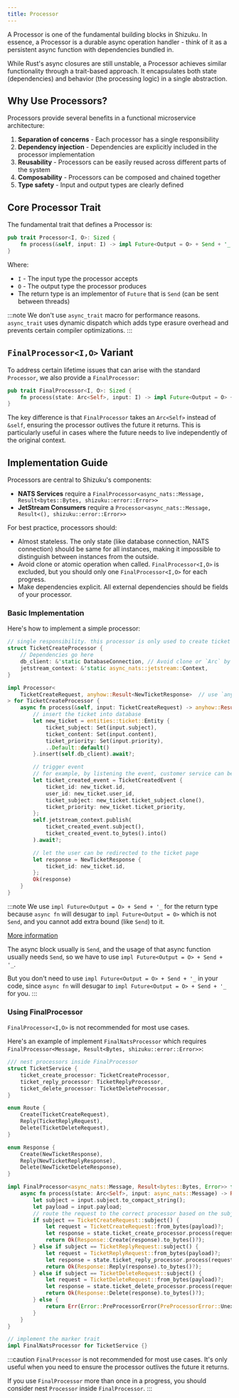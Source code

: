 ```yaml
---
title: Processor
---
```


A Processor is one of the fundamental building blocks in Shizuku. In essence, a Processor is a durable async operation handler - think of it as a persistent async function with dependencies bundled in.

While Rust's async closures are still unstable, a Processor achieves similar functionality through a trait-based approach. It encapsulates both state (dependencies) and behavior (the processing logic) in a single abstraction.

## Why Use Processors?

Processors provide several benefits in a functional microservice architecture:

1. **Separation of concerns** - Each processor has a single responsibility
2. **Dependency injection** - Dependencies are explicitly included in the processor implementation
3. **Reusability** - Processors can be easily reused across different parts of the system
4. **Composability** - Processors can be composed and chained together
5. **Type safety** - Input and output types are clearly defined

## Core Processor Trait

The fundamental trait that defines a Processor is:

```rust
pub trait Processor<I, O>: Sized {
    fn process(&self, input: I) -> impl Future<Output = O> + Send + '_;
}
```

Where:
- `I` - The input type the processor accepts
- `O` - The output type the processor produces
- The return type is an implementor of `Future` that is `Send` (can be sent between threads)

:::note
We don't use `async_trait` macro for performance reasons. `async_trait` uses dynamic dispatch which adds type erasure overhead and prevents certain compiler optimizations.
:::

## `FinalProcessor<I,O>` Variant

To address certain lifetime issues that can arise with the standard `Processor`, we also provide a `FinalProcessor`:

```rust
pub trait FinalProcessor<I, O>: Sized {
    fn process(state: Arc<Self>, input: I) -> impl Future<Output = O> + Send;
}
```

The key difference is that `FinalProcessor` takes an `Arc<Self>` instead of `&self`, ensuring the processor outlives the future it returns. This is particularly useful in cases where the future needs to live independently of the original context.

## Implementation Guide

Processors are central to Shizuku's components:

- **NATS Services** require a `FinalProcessor<async_nats::Message, Result<bytes::Bytes, shizuku::error::Error>>`
- **JetStream Consumers** require a `Processor<async_nats::Message, Result<(), shizuku::error::Error>>`

For best practice, processors should:

- Almost stateless. The only state (like database connection, NATS connection) should be same for all instances, making it impossible to distinguish between instances from the outside.
- Avoid clone or atomic operation when called. `FinalProcessor<I,O>` is excluded, but you should only one `FinalProcessor<I,O>` for each progress.
- Make dependencies explicit. All external dependencies should be fields of your processor.

### Basic Implementation

Here's how to implement a simple processor:

```rust
// single responsibility. this processor is only used to create ticket
struct TicketCreateProcessor {
    // Dependencies go here
    db_client: &'static DatabaseConnection, // Avoid clone or `Arc` by using `OnceCell<T>` and `&'static T`
    jetstream_context: &'static async_nats::jetstream::Context,
}

impl Processor<
    TicketCreateRequest, anyhow::Result<NewTicketResponse>  // use `anyhow::Result` to make error handling simpler
> for TicketCreateProcessor {
    async fn process(&self, input: TicketCreateRequest) -> anyhow::Result<NewTicketResponse> {
        // insert the ticket into database
        let new_ticket = entities::ticket::Entity {
            ticket_subject: Set(input.subject),
            ticket_content: Set(input.content),
            ticket_priority: Set(input.priority),
            ..Default::default()
        }.insert(self.db_client).await?;

        // trigger event
        // for example, by listening the event, customer service can be notified
        let ticket_created_event = TicketCreatedEvent {
            ticket_id: new_ticket.id,
            user_id: new_ticket.user_id,
            ticket_subject: new_ticket.ticket_subject.clone(),
            ticket_priority: new_ticket.ticket_priority,
        };
        self.jetstream_context.publish(
            ticket_created_event.subject(),
            ticket_created_event.to_bytes().into()
        ).await?;

        // let the user can be redirected to the ticket page
        let response = NewTicketResponse {
            ticket_id: new_ticket.id,
        };
        Ok(response)
    }
}
```

:::note
We use `impl Future<Output = O> + Send + '_` for the return type because `async fn` will desugar to `impl Future<Output = O>` which is not `Send`, and you cannot add extra bound (like `Send`) to it. 

[More information](https://blog.rust-lang.org/2023/12/21/async-fn-rpit-in-traits.html)

The async block usually is `Send`, and the usage of that async function usually needs `Send`, so we have to use `impl Future<Output = O> + Send + '_`.

But you don't need to use `impl Future<Output = O> + Send + '_` in your code, since `async fn` will desugar to `impl Future<Output = O> + Send + '_` for you.
:::

### Using FinalProcessor

`FinalProcessor<I,O>` is not recommended for most use cases.

Here's an example of implement `FinalNatsProcessor` which requires `FinalProcessor<Message, Result<Bytes, shizuku::error::Error>>`:

```rust
/// nest processors inside FinalProcessor
struct TicketService {
    ticket_create_processor: TicketCreateProcessor,
    ticket_reply_processor: TicketReplyProcessor,
    ticket_delete_processor: TicketDeleteProcessor,
}

enum Route {
    Create(TicketCreateRequest),
    Reply(TicketReplyRequest),
    Delete(TicketDeleteRequest),
}

enum Response {
    Create(NewTicketResponse),
    Reply(NewTicketReplyResponse),
    Delete(NewTicketDeleteResponse),
}

impl FinalProcessor<async_nats::Message, Result<bytes::Bytes, Error>> for TicketService {
    async fn process(state: Arc<Self>, input: async_nats::Message) -> Result<bytes::Bytes, Error> {
        let subject = input.subject.to_compact_string();
        let payload = input.payload;
        // route the request to the correct processor based on the subject
        if subject == TicketCreateRequest::subject() {
            let request = TicketCreateRequest::from_bytes(payload)?;
            let response = state.ticket_create_processor.process(request).await?
            return Ok(Response::Create(response).to_bytes()?);
        } else if subject == TicketReplyRequest::subject() {
            let request = TicketReplyRequest::from_bytes(payload)?;
            let response = state.ticket_reply_processor.process(request).await?
            return Ok(Response::Reply(response).to_bytes()?);
        } else if subject == TicketDeleteRequest::subject() {
            let request = TicketDeleteRequest::from_bytes(payload)?;
            let response = state.ticket_delete_processor.process(request).await?
            return Ok(Response::Delete(response).to_bytes()?);
        } else {
            return Err(Error::PreProcessorError(PreProcessorError::UnexpectedSubject(input.subject)));
        }
    }
}

// implement the marker trait
impl FinalNatsProcessor for TicketService {}
```

:::caution
`FinalProcessor` is not recommended for most use cases. It's only useful when you need to ensure the processor outlives the future it returns.

If you use `FinalProcessor` more than once in a progress, you should consider nest `Processor` inside `FinalProcessor`.
:::